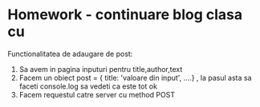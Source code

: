 # Homework - continuare blog clasa cu

Functionalitatea de adaugare de post:

1. Sa avem in pagina inputuri pentru title,author,text
2. Facem un obiect post = { title: 'valoare din input', ....} , la pasul asta sa faceti console.log sa vedeti ca este tot ok
3. Facem requestul catre server cu method POST
